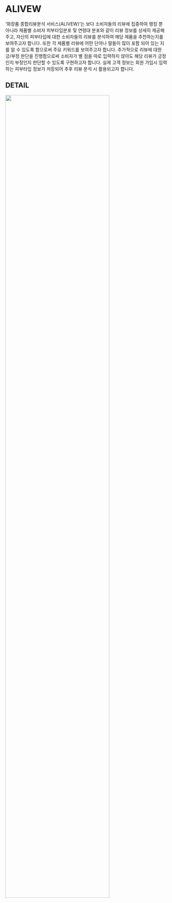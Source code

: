 # ALIVEW

‘화장품 종합리뷰분석 서비스(ALIVEW)’는 보다 소비자들의 리뷰에 집중하여 랭킹 뿐 아니라 제품별 소비자 피부타입분포 및 연령대 분포와 같이 리뷰 정보를 상세히 제공해주고, 자신의 피부타입에 대한 소비자들의 리뷰를 분석하여 해당 제품을 추천하는지를 보여주고자 합니다. 또한 각 제품별 리뷰에 어떤 단어나 말들이 많이 포함 되어 있는 지를 알 수 있도록 함으로써 주요 키워드를 보여주고자 합니다. 추가적으로 리뷰에 대한 긍/부정 판단을 진행함으로써 소비자가 별 점을 따로 입력하지 않아도 해당 리뷰가 긍정인지 부정인지 판단할 수 있도록 구현하고자 합니다. 실제 고객 정보는 회원 가입시 입력하는 피부타입 정보가 저장되어 추후 리뷰 분석 시 활용되고자 합니다.

## DETAIL

<img width="80%" src="https://user-images.githubusercontent.com/60904652/163660925-ec783fdf-9721-4aa4-ba18-3c92743c33b7.png"/>
